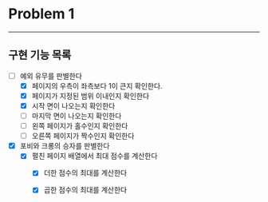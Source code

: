 # Problem 1

---

## 구현 기능 목록
- [ ] 예외 유무를 판별한다
  - [X] 페이지의 우측이 좌측보다 1이 큰지 확인한다.
  - [X] 페이지가 지정된 범위 이내인지 확인한다
  - [X] 시작 면이 나오는지 확인한다
  - [ ] 마지막 면이 나오는지 확인한다
  - [ ] 왼쪽 페이지가 홀수인지 확인한다
  - [ ] 오른쪽 페이지가 짝수인지 확인한다
  
- [X] 포비와 크롱의 승자를 판별한다
  - [X] 펼친 페이지 배열에서 최대 점수를 계산한다
    - [X] 더한 점수의 최대를 계산한다
    - [X] 곱한 점수의 최대를 계산한다
    
